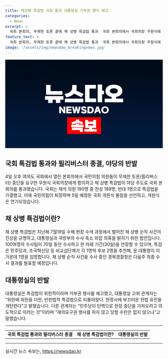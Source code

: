 ```yaml
---
title: 채상병 특검법 국회 통과 대통령실 거부권 행사 예고
categories:
  - News
excerpt: >
  국회 본회의, 무제한 토론 끝에 채 상병 특검법 통과  국회 본회의에서 국회의장 우원식에 의한 무제한 토론 강제종료에 따라 채 상병 특검법이 야당 주도로 통과되었다. 앞서 윤석열 대통령의 재의요구권 행사에 따라 37일 만에 폐기된 법안이 재통과되며 국내 정치 이슈가 고조되고 있다. 국민의힘은 필리버스터를 통해 표결을 저지하려 했으나 특검법은 찬성 189명, 반대 1명의 표결로 가결됐다. 반발로 개원식이 연기되며, 대통령실은 특검법을 위헌법적이라며 거부권 행사를 예고했다. 경북경찰청은 수사 결과 발표를 다음주로 예정하고 있다.
feature_text: >
  국회 본회의, 무제한 토론 끝에 채 상병 특검법 통과  국회 본회의에서 국회의장 우원식에 의한 무제한 토론 강제종료에 따라 채 상병 특검법이 야당 주도로 통과되었다. 앞서 윤석열 대통령의 재의요구권 행사에 따라 37일 만에 폐기된 법안이 재통과되며 국내 정치 이슈가 고조되고 있다. 국민의힘은 필리버스터를 통해 표결을 저지하려 했으나 특검법은 찬성 189명, 반대 1명의 표결로 가결됐다. 반발로 개원식이 연기되며, 대통령실은 특검법을 위헌법적이라며 거부권 행사를 예고했다. 경북경찰청은 수사 결과 발표를 다음주로 예정하고 있다.
image: '/assets/img/newsdao_breakingnews.jpg'
---
```


<p><img src="/assets/img/newsdao_breakingnews.jpg" alt="pcversion 속보" /></p>

<h2 data-ke-size="size26">국회 특검법 통과와 필리버스터 종결, 야당의 반발</h2>

<p data-ke-size="size16">4일 오후 여의도 국회에서 열린 본회의에서 국민의힘 의원들이 무제한 토론(필리버스터) 중단을 요구한 우원식 국회의장에게 항의하고 채 상병 특검법이 야당 주도로 국회 본회의를 통과했습니다. 국회는 재석 의원 190명 중 찬성 189명, 반대 1명으로 특검법을 가결했고, 이에 국민의힘이 퇴장하며 5일 예정된 국회 개원식 불참을 선언하고, 개원식은 연기되었습니다.</p>

<h2 data-ke-size="size26">채 상병 특검법이란?</h2>

<p data-ke-size="size16">채 상병 특검법은 지난해 7월19일 수해 현장 수색 과정에서 벌어진 채 상병 순직 사건의 진상을 규명하고, 대통령실과 국방부의 수사 축소 외압 의혹을 밝히기 위한 법안입니다. 100여명의 수사팀이 70일 동안 수사하고 한 차례 기간(30일)을 연장할 수 있으며, 특검은 민주당과, 조국혁신당 등 비교섭단체가 각 1명씩 후보 2명을 추천해, 윤 대통령이 이 가운데 1명을 임명합니다. 채 상병 순직 사건을 수사 중인 경북경찰청은 다음주 최종 수사 결과를 발표할 예정입니다.</p>

<h2 data-ke-size="size26">대통령실의 반발</h2>

<p data-ke-size="size16">대통령실은 특검법이 위헌적이라며 거부권 행사를 예고했고, 대통령실 고위 관계자는 “위헌에 위헌을 더한, 반헌법적 특검법으로 되돌아왔다. 헌정사에 부끄러운 헌법 유린을 개탄한다”고 밝혔습니다. 다른 관계자는 “민주당이 탄핵으로 헌정 중단을 가져오려고 의도적으로 이러는 것”이라며 “재의요구권 행사를 하지 않고 당할 수만은 없지 않으냐”고 말했습니다.</p>

<hr>

<table>
<tbody>
<tr>
<td style="text-align: center; height: 17px;"><b>국회 특검법 통과와 필리버스터 종결</b></td>
<td style="text-align: center; height: 17px;"><b>채 상병 특검법이란?</b></td>
<td style="text-align: center; height: 17px;"><b>대통령실의 반발</b></td>
</tr>
</tbody>
</table>

<hr>
실시간 뉴스 속보는, <a href="https://newsdao.kr" rel="dofollow">https://newsdao.kr</a>



